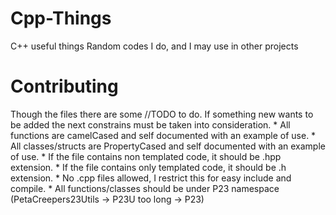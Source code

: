 # Cpp-Things
C++ useful things
Random codes I do, and I may use in other projects

# Contributing
Though the files there are some //TODO to do.
If something new wants to be added the next constrains must be taken into consideration.
	* All functions are camelCased and self documented with an example of use.
	* All classes/structs are PropertyCased and self documented with an example of use.
	* If the file contains non templated code, it should be .hpp extension.
	* If the file contains only templated code, it should be .h extension.
	* No .cpp files allowed, I restrict this for easy include and compile.
	* All functions/classes should be under P23 namespace (PetaCreepers23Utils -> P23U too long -> P23)
